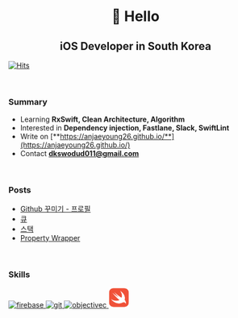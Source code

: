 <h1 align="center">👋 Hello</h1>
<h2 align="center">iOS Developer in South Korea</h2>

[![Hits](https://hits.seeyoufarm.com/api/count/incr/badge.svg?url=https%3A%2F%2Fgithub.com%2Fanjaeyoung26%2Fanjaeyoung26.git&count_bg=%23676A65&title_bg=%23676A65&icon=&icon_color=%23E7E7E7&title=Welcome&edge_flat=false)](https://hits.seeyoufarm.com)

<br>

### Summary

- Learning **RxSwift, Clean Architecture, Algorithm**
- Interested in **Dependency injection, Fastlane, Slack, SwiftLint**
- Write on [**https://anjaeyoung26.github.io/**](https://anjaeyoung26.github.io/)
- Contact **dkswodud011@gmail.com**

<br>

### Posts

<!-- BLOG-POST-LIST:START -->
- [Github 꾸미기 - 프로필](https://anjaeyoung26.github.io/github/Github-Profile/)
- [큐](https://anjaeyoung26.github.io/algorithm/Queue/)
- [스택](https://anjaeyoung26.github.io/algorithm/Stack/)
- [Property Wrapper](https://anjaeyoung26.github.io/study/Property-wrapper/)
<!-- BLOG-POST-LIST:END -->

<br>

<h3 align="left">Skills</h3>
<p align="left"> <a href="https://firebase.google.com/" target="_blank"> <img src="https://www.vectorlogo.zone/logos/firebase/firebase-icon.svg" alt="firebase" width="40" height="40"/> </a> <a href="https://git-scm.com/" target="_blank"> <img src="https://www.vectorlogo.zone/logos/git-scm/git-scm-icon.svg" alt="git" width="40" height="40"/> </a> <a href="https://developer.apple.com/library/archive/documentation/Cocoa/Conceptual/ProgrammingWithObjectiveC/Introduction/Introduction.html" target="_blank"> <img src="https://www.vectorlogo.zone/logos/apple_objectivec/apple_objectivec-icon.svg" alt="objectivec" width="40" height="40"/> </a> <a href="https://developer.apple.com/swift/" target="_blank"> <img src="https://raw.githubusercontent.com/devicons/devicon/master/icons/swift/swift-original.svg" alt="swift" width="40" height="40"/> </a> </p>

<!--
<p>&nbsp;<img align="center" src="https://github-readme-stats.vercel.app/api?username=anjaeyoung26&show_icons=true&locale=en" alt="anjaeyoung26" /></p>
-->

